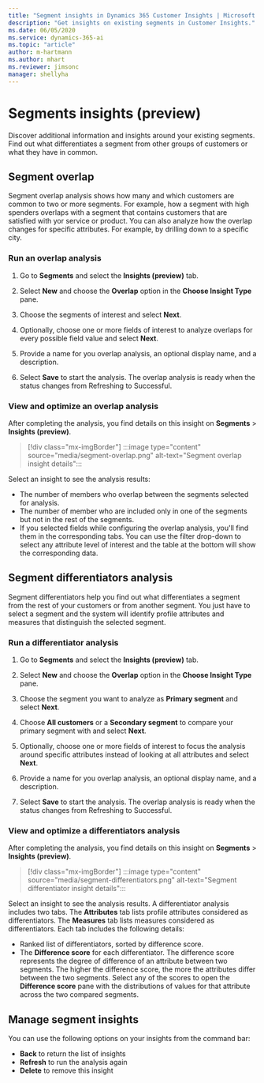 ```yaml
---
title: "Segment insights in Dynamics 365 Customer Insights | Microsoft Docs"
description: "Get insights on existing segments in Customer Insights."
ms.date: 06/05/2020
ms.service: dynamics-365-ai
ms.topic: "article"
author: m-hartmann
ms.author: mhart
ms.reviewer: jimsonc
manager: shellyha
---
```


# Segments insights (preview)

Discover additional information and insights around your existing segments. Find out what differentiates a segment from other groups of customers or what they have in common.

## Segment overlap

Segment overlap analysis shows how many and which customers are common to two or more segments. For example, how a segment with high spenders overlaps with a segment that contains customers that are satisfied with yor service or product.
You can also analyze how the overlap changes for specific attributes. For example, by drilling down to a specific city.

### Run an overlap analysis

1. Go to **Segments** and select the **Insights (preview)** tab.

1. Select **New** and choose the **Overlap** option in the **Choose Insight Type** pane.

1. Choose the segments of interest and select **Next**.

1. Optionally, choose one or more fields of interest to analyze overlaps for every possible field value and select **Next**.

1. Provide a name for you overlap analysis, an optional display name, and a description.

1. Select **Save** to start the analysis. The overlap analysis is ready when the status changes from Refreshing to Successful.

### View and optimize an overlap analysis

After completing the analysis, you find details on this insight on **Segments** > **Insights (preview)**.

> [!div class="mx-imgBorder"]
> :::image type="content" source="media/segment-overlap.png" alt-text="Segment overlap insight details":::

Select an insight to see the analysis results:

- The number of members who overlap between the segments selected for analysis.
- The number of member who are included only in one of the segments but not in the rest of the segments.
- If you selected fields while configuring the overlap analysis, you'll find them in the corresponding tabs. You can use the filter drop-down to select any attribute level of interest and the table at the bottom will show the corresponding data.

## Segment differentiators analysis

Segment differentiators help you find out what differentiates a segment from the rest of your customers or from another segment. You just have to select a segment and the system will identify profile attributes and measures that distinguish the selected segment.

### Run a differentiator analysis

1. Go to **Segments** and select the **Insights (preview)** tab.

1. Select **New** and choose the **Overlap** option in the **Choose Insight Type** pane.

1. Choose the segment you want to analyze as **Primary segment** and select **Next**.

1. Choose **All customers** or a **Secondary segment** to compare your primary segment with and select **Next**.

1. Optionally, choose one or more fields of interest to focus the analysis around specific attributes instead of looking at all attributes and select **Next**.

1. Provide a name for you overlap analysis, an optional display name, and a description.

1. Select **Save** to start the analysis. The overlap analysis is ready when the status changes from Refreshing to Successful.

### View and optimize a differentiators analysis

After completing the analysis, you find details on this insight on **Segments** > **Insights (preview)**.

> [!div class="mx-imgBorder"]
> :::image type="content" source="media/segment-differentiators.png" alt-text="Segment differentiator insight details":::

Select an insight to see the analysis results. A differentiator analysis includes two tabs. The **Attributes** tab lists profile attributes considered as differentiators. The **Measures** tab lists measures considered as differentiators. Each tab includes the following details:

- Ranked list of differentiators, sorted by difference score.
- The **Difference score** for each differentiator. The difference score represents the degree of difference of an attribute between two segments. The higher the difference score, the more the attributes differ between the two segments. Select any of the scores to open the **Difference score** pane with the distributions of values for that attribute across the two compared segments.

## Manage segment insights

You can use the following options on your insights from the command bar:

- **Back** to return the list of insights
- **Refresh** to run the analysis again
- **Delete** to remove this insight
